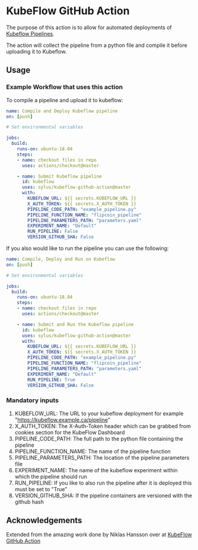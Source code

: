 # KubeFlow GitHub Action

The purpose of this action is to allow for automated deployments of [Kubeflow Pipelines](https://github.com/kubeflow/pipelines).

The action will collect the pipeline from a python file and compile it before uploading it to Kubeflow.

## Usage

### Example Workflow that uses this action

To compile a pipeline and upload it to kubeflow:

```yaml
name: Compile and Deploy Kubeflow pipeline
on: [push]

# Set environmental variables

jobs:
  build:
    runs-on: ubuntu-18.04
    steps:
    - name: checkout files in repo
      uses: actions/checkout@master

    - name: Submit Kubeflow pipeline
      id: kubeflow
      uses: sylus/kubeflow-github-action@master
      with:
        KUBEFLOW_URL: ${{ secrets.KUBEFLOW_URL }}
        X_AUTH_TOKEN: ${{ secrets.X_AUTH_TOKEN }}
        PIPELINE_CODE_PATH: "example_pipeline.py"
        PIPELINE_FUNCTION_NAME: "flipcoin_pipeline"
        PIPELINE_PARAMETERS_PATH: "parameters.yaml"
        EXPERIMENT_NAME: "Default"
        RUN_PIPELINE: False
        VERSION_GITHUB_SHA: False

```

If you also would like to run the pipeline you can use the following:

```yaml
name: Compile, Deploy and Run on Kubeflow
on: [push]

# Set environmental variables

jobs:
  build:
    runs-on: ubuntu-18.04
    steps:
    - name: checkout files in repo
      uses: actions/checkout@master

    - name: Submit and Run the Kubeflow pipeline
      id: kubeflow
      uses: sylus/kubeflow-github-action@master
      with:
        KUBEFLOW_URL: ${{ secrets.KUBEFLOW_URL }}
        X_AUTH_TOKEN: ${{ secrets.X_AUTH_TOKEN }}
        PIPELINE_CODE_PATH: "example_pipeline.py"
        PIPELINE_FUNCTION_NAME: "flipcoin_pipeline"
        PIPELINE_PARAMETERS_PATH: "parameters.yaml"
        EXPERIMENT_NAME: "Default"
        RUN_PIPELINE: True
        VERSION_GITHUB_SHA: False

```

### Mandatory inputs

1) KUBEFLOW_URL: The URL to your kubeflow deployment for example "https://kubeflow.example.ca/pipeline"
2) X_AUTH_TOKEN: The X-Auth-Token header which can be grabbed from cookies section for the KubeFlow Dashboard
3) PIPELINE_CODE_PATH: The full path to the python file containing the pipeline
4) PIPELINE_FUNCTION_NAME: The name of the pipeline function
5) PIPELINE_PARAMETERS_PATH: The location of the pipeline parameters file
6) EXPERIMENT_NAME: The name of the kubeflow experiment within which the pipeline should run
7) RUN_PIPELINE: If you like to also run the pipeline after it is deployed this must be set to "True"
8) VERSION_GITHUB_SHA: If the pipeline containers are versioned with the github hash

## Acknowledgements

Extended from the amazing work done by Niklas Hansson over at [KubeFlow GitHub Action](https://github.com/NikeNano/kubeflow-github-action)
